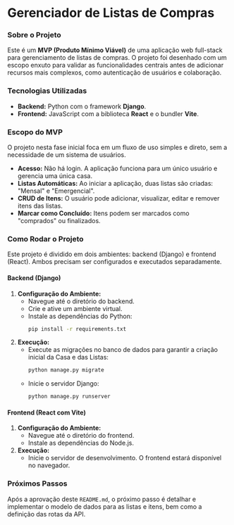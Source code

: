 # Gerenciador de Listas de Compras

### Sobre o Projeto
Este é um **MVP (Produto Mínimo Viável)** de uma aplicação web full-stack para gerenciamento de listas de compras. O projeto foi desenhado com um escopo enxuto para validar as funcionalidades centrais antes de adicionar recursos mais complexos, como autenticação de usuários e colaboração.

### Tecnologias Utilizadas
* **Backend:** Python com o framework **Django**.
* **Frontend:** JavaScript com a biblioteca **React** e o bundler **Vite**.

### Escopo do MVP
O projeto nesta fase inicial foca em um fluxo de uso simples e direto, sem a necessidade de um sistema de usuários.
* **Acesso:** Não há login. A aplicação funciona para um único usuário e gerencia uma única casa.
* **Listas Automáticas:** Ao iniciar a aplicação, duas listas são criadas: "Mensal" e "Emergencial".
* **CRUD de Itens:** O usuário pode adicionar, visualizar, editar e remover itens das listas.
* **Marcar como Concluído:** Itens podem ser marcados como "comprados" ou finalizados.

### Como Rodar o Projeto
Este projeto é dividido em dois ambientes: backend (Django) e frontend (React). Ambos precisam ser configurados e executados separadamente.

#### Backend (Django)
1.  **Configuração do Ambiente:**
    * Navegue até o diretório do backend.
    * Crie e ative um ambiente virtual.
    * Instale as dependências do Python:
        ```bash
        pip install -r requirements.txt
        ```
2.  **Execução:**
    * Execute as migrações no banco de dados para garantir a criação inicial da Casa e das Listas:
        ```bash
        python manage.py migrate
        ```
    * Inicie o servidor Django:
        ```bash
        python manage.py runserver
        ```

#### Frontend (React com Vite)
1.  **Configuração do Ambiente:**
    * Navegue até o diretório do frontend.
    * Instale as dependências do Node.js.
2.  **Execução:**
    * Inicie o servidor de desenvolvimento. O frontend estará disponível no navegador.

### Próximos Passos
Após a aprovação deste `README.md`, o próximo passo é detalhar e implementar o modelo de dados para as listas e itens, bem como a definição das rotas da API.